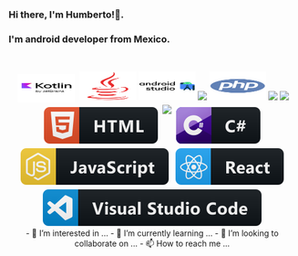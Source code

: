 ### Hi there, I'm Humberto!👋.  
### I'm android developer from Mexico.

<br />





<p align="center">
  <img src="https://github.com/devicons/devicon/blob/master/icons/kotlin/kotlin-original-wordmark.svg" alt="Twitter" style="vertical-align:top; margin:4px" width="100" height="50">
  <img src="https://github.com/devicons/devicon/blob/master/icons/java/java-plain.svg" width="100" height="50">
  <img src="https://github.com/devicons/devicon/blob/master/icons/androidstudio/androidstudio-original-wordmark.svg" width="100" height="50">
  <img src="https://img.shields.io/badge/-Firebase-FFA611?style=flat&logo=firebase&logoColor=FFFFFF">
    <img src="https://github.com/devicons/devicon/blob/master/icons/php/php-plain.svg" width="100" height="50">
  <img src="http://img.shields.io/badge/-Github-000000?style=flat&logo=github&logoColor=FFFFFF">
  <img src="https://img.shields.io/badge/-Firebase-FFA611?style=flat&logo=firebase&logoColor=FFFFFF">

  <br />
  <img src="https://raw.githubusercontent.com/8bithemant/8bithemant/master/svg/dev/languages/html.svg" alt="Twitter" style="vertical-align:top; margin:4px">
  <img src="https://img.shields.io/badge/-Bootstrap-563D7C?style=flat&logo=bootstrap&logoColor=white">
  <img src="https://raw.githubusercontent.com/8bithemant/8bithemant/master/svg/dev/languages/csharp.svg"alt="Twitter" style="vertical-align:top; margin:4px">
  <img src="https://raw.githubusercontent.com/8bithemant/8bithemant/master/svg/dev/languages/js.svg" alt="Twitter" style="vertical-align:top; margin:4px">
  <img src="https://raw.githubusercontent.com/8bithemant/8bithemant/master/svg/dev/frameworks/react.svg" alt="Twitter" style="vertical-align:top; margin:4px">
 
  <img src="https://raw.githubusercontent.com/8bithemant/8bithemant/master/svg/dev/tools/visualstudio_code.svg" alt="Twitter" style="vertical-align:top; margin:4px">

  
  <br />
- 👀 I’m interested in ...
- 🌱 I’m currently learning ...
- 💞️ I’m looking to collaborate on ...
- 📫 How to reach me ...

<!---
ElMacBeto/ElMacBeto is a ✨ special ✨ repository because its `README.md` (this file) appears on your GitHub profile.
You can click the Preview link to take a look at your changes.
--->
